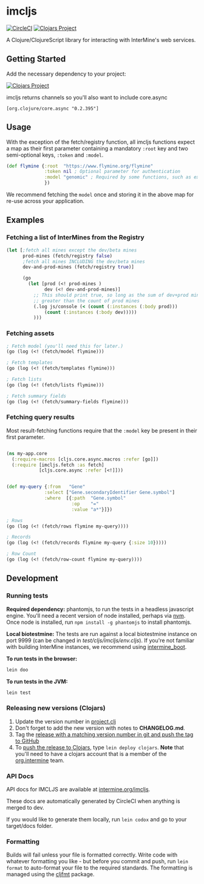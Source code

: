 # imcljs

[![CircleCI](https://circleci.com/gh/intermine/imcljs.svg?style=svg)](https://circleci.com/gh/intermine/imcljs)
[![Clojars Project](https://img.shields.io/clojars/v/org.intermine/imcljs.svg)](https://clojars.org/org.intermine/imcljs)


A Clojure/ClojureScript library for interacting with InterMine's web services.

## Getting Started

Add the necessary dependency to your project:

[![Clojars Project](https://img.shields.io/clojars/v/org.intermine/imcljs.svg)](https://clojars.org/org.intermine/imcljs)

imcljs returns channels so you'll also want to include core.async

```[org.clojure/core.async "0.2.395"]```

## Usage

With the exception of the fetch/registry function, all imcljs functions expect a map as their first parameter containing a mandatory `:root` key and two semi-optional keys, `:token` and `:model`.

```clj
(def flymine {:root  "https://www.flymine.org/flymine"
              :token nil ; Optional parameter for authentication
              :model "genomic" ; Required by some functions, such as executing a query
              })
```

We recommend fetching the `model` once and storing it in the above map for re-use across your application.

## Examples

### Fetching a list of InterMines from the Registry

```cljs
(let [;fetch all mines except the dev/beta mines
      prod-mines (fetch/registry false)
      ;fetch all mines INCLUDING the dev/beta mines
      dev-and-prod-mines (fetch/registry true)]

      (go
        (let [prod (<! prod-mines )
              dev (<! dev-and-prod-mines)]
          ;; This should print true, so long as the sum of dev+prod mines is 
          ;; greater than the count of prod mines
          (.log js/console (< (count (:instances (:body prod)))
              (count (:instances (:body dev)))))
          )))
```

### Fetching assets

```cljs
; Fetch model (you'll need this for later.)
(go (log (<! (fetch/model flymine)))

; Fetch templates
(go (log (<! (fetch/templates flymine)))

; Fetch lists
(go (log (<! (fetch/lists flymine)))

; Fetch summary fields
(go (log (<! (fetch/summary-fields flymine)))
```

### Fetching query results

Most result-fetching functions require that the `:model` key be present in their first parameter.

```cljs

(ns my-app.core
  (:require-macros [cljs.core.async.macros :refer [go]])
  (:require [imcljs.fetch :as fetch]
            [cljs.core.async :refer [<!]]))


(def my-query {:from   "Gene"
              :select ["Gene.secondaryIdentifier Gene.symbol"]
              :where  [{:path  "Gene.symbol"
                        :op    "="
                        :value "a*"}]})

; Rows
(go (log (<! (fetch/rows flymine my-query))))

; Records
(go (log (<! (fetch/records flymine my-query {:size 10}))))

; Row Count
(go (log (<! (fetch/row-count flymine my-query))))

```

## Development

### Running tests

**Required dependency:** phantomjs, to run the tests in a headless javascript engine. You'll need a recent version of node installed, perhaps via [nvm](https://github.com/creationix/nvm). Once node is installed, run `npm install -g phantomjs` to install phantomjs. 

**Local biotestmine:** The tests are run against a local biotestmine instance on port 9999 (can be changed in *test/cljs/imcljs/env.cljs*). If you're not familiar with building InterMine instances, we recommend using [intermine_boot](https://github.com/intermine/intermine_boot).

**To run tests in the browser:**
```bash
lein doo
```

**To run tests in the JVM:**
```bash
lein test
```

### Releasing new versions (Clojars)

1. Update the version number in [project.clj](https://github.com/intermine/imcljs/blob/dev/project.clj#L1)
2. Don't forget to add the new version with notes to **CHANGELOG.md**.
3. Tag the [release with a matching version number in git and push the tag to GitHub](https://git-scm.com/book/en/v2/Git-Basics-Tagging)
4. To [push the release to Clojars](https://github.com/clojars/clojars-web/wiki/Pushing), type `lein deploy clojars`. **Note** that you'll need to have a clojars account that is a member of the [org.intermine](https://clojars.org/search?q=org.intermine) team.

### API Docs

API docs for IMCLJS are available at [intermine.org/imcljs](http://intermine.org/imcljs). 

These docs are automatically generated by CircleCI when anything is merged to dev.

If you would like to generate them locally, run `lein codox` and go to your target/docs folder.  

### Formatting

Builds will fail unless your file is formatted correctly. Write code with whatever formatting you like - but before you commit and push, run `lein format` to auto-format your file to the required standards. The formatting is managed using the [cljfmt](https://github.com/weavejester/cljfmt) package. 
